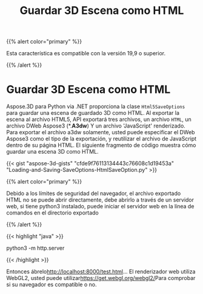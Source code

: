 ﻿---
title: Guardar 3D Escena como HTML
type: docs
weight: 90
url: /es/python-net/save-3d-scene-as-html/
---
{{% alert color="primary" %}} 

Esta característica es compatible con la versión 19,9 o superior.

{{% /alert %}} 
# **Guardar 3D Escena como HTML**
Aspose.3D para Python via .NET proporciona la clase `Html5SaveOptions` para guardar una escena de guardado 3D como HTML. Al exportar la escena al archivo HTML5, API exportará tres archivos, un archivo `HTML`, un archivo DWeb Aspose3 (*.**A3dw**) Y un archivo 'JavaScript' renderizado. Para exportar el archivo a3dw solamente, usted puede especificar el DWeb Aspose3 como el tipo de la exportación, y reutilizar el archivo de JavaScript dentro de su página HTML. El siguiente fragmento de código muestra cómo guardar una escena 3D como HTML.



{{< gist "aspose-3d-gists" "cfde9f76113134443c76608c1d19453a" "Loading-and-Saving-SaveOptions-HtmlSaveOption.py" >}}

{{% alert color="primary" %}} 

Debido a los límites de seguridad del navegador, el archivo exportado HTML no se puede abrir directamente, debe abrirlo a través de un servidor web, si tiene python3 instalado, puede iniciar el servidor web en la línea de comandos en el directorio exportado

{{% /alert %}} 

{{< highlight "java" >}}

 python3 -m http.server

{{< /highlight >}}

Entonces ábrelo<http://localhost:8000/test.html>... El renderizador web utiliza WebGL2, usted puede utilizar<https://get.webgl.org/webgl2/>Para comprobar si su navegador es compatible o no.


